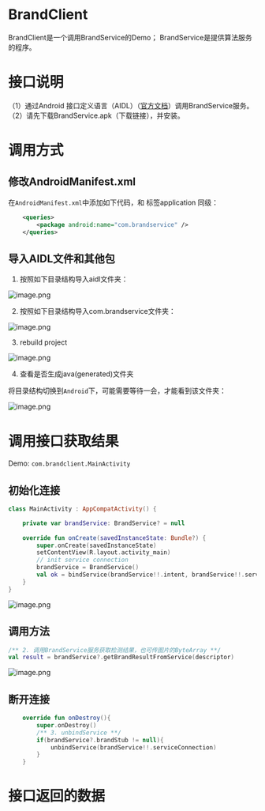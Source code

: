 # BrandClient
BrandClient是一个调用BrandService的Demo；
BrandService是提供算法服务的程序。
# 接口说明
（1）通过Android 接口定义语言（AIDL）（[官方文档](https://developer.android.google.cn/guide/components/aidl.html?hl=zh-cn)）调用BrandService服务。
（2）请先下载BrandService.apk（下载链接），并安装。
# 调用方式
## 修改AndroidManifest.xml
在`AndroidManifest.xml`中添加如下代码，和 标签application 同级：
```xml
    <queries>
        <package android:name="com.brandservice" />
    </queries>
```
## 导入AIDL文件和其他包

1. 按照如下目录结构导入aidl文件夹：

![image.png](https://cdn.nlark.com/yuque/0/2023/png/23087530/1683624720809-3a898540-a6f1-45ae-97d7-31412913cffc.png#averageHue=%233e444b&clientId=u846ccdcc-872a-4&from=paste&height=176&id=ub6898374&originHeight=264&originWidth=427&originalType=binary&ratio=1&rotation=0&showTitle=false&size=11744&status=done&style=none&taskId=u3d060218-a2a6-4c0d-8b62-a70ef630b26&title=&width=284.6666666666667)

2. 按照如下目录结构导入com.brandservice文件夹：

![image.png](https://cdn.nlark.com/yuque/0/2023/png/23087530/1683625257339-3896594c-e3d4-4a06-8611-794eb1258f51.png#averageHue=%233d4348&clientId=u846ccdcc-872a-4&from=paste&height=315&id=u36a49ac5&originHeight=473&originWidth=423&originalType=binary&ratio=1&rotation=0&showTitle=false&size=24121&status=done&style=none&taskId=u671b1ed6-2335-4376-abc5-ecf72bb20bd&title=&width=282)

3. rebuild project 

![image.png](https://cdn.nlark.com/yuque/0/2023/png/23087530/1683624854276-06997fbf-9230-4b22-bddb-9e1cfd43253b.png#averageHue=%233d434a&clientId=u846ccdcc-872a-4&from=paste&height=272&id=ue25dc25a&originHeight=349&originWidth=371&originalType=binary&ratio=1&rotation=0&showTitle=false&size=22396&status=done&style=none&taskId=u91b35a7c-afaf-44bf-a2df-5fba51d0c40&title=&width=289.3333435058594)

4. 查看是否生成java(generated)文件夹

将目录结构切换到`Android`下，可能需要等待一会，才能看到该文件夹：

![image.png](https://cdn.nlark.com/yuque/0/2023/png/23087530/1683625385669-cba861c2-2d68-4ff9-8a62-338876038625.png#averageHue=%233b4044&clientId=u846ccdcc-872a-4&from=paste&height=308&id=u7f68bee4&originHeight=379&originWidth=360&originalType=binary&ratio=1&rotation=0&showTitle=false&size=20383&status=done&style=none&taskId=u943a306b-3617-464a-90f4-67541440bfb&title=&width=293)
# 调用接口获取结果
Demo: `com.brandclient.MainActivity`
## 初始化连接
```kotlin
class MainActivity : AppCompatActivity() {

    private var brandService: BrandService? = null
    
    override fun onCreate(savedInstanceState: Bundle?) {
        super.onCreate(savedInstanceState)
        setContentView(R.layout.activity_main)
        // init service connection
        brandService = BrandService()
        val ok = bindService(brandService!!.intent, brandService!!.serviceConnection, Context.BIND_AUTO_CREATE)
    }
}
```
![image.png](https://cdn.nlark.com/yuque/0/2023/png/23087530/1683625545679-15298e6e-6718-4b77-9890-8b1128f563b7.png#averageHue=%23302c2b&clientId=u846ccdcc-872a-4&from=paste&height=329&id=u06ccbb90&originHeight=493&originWidth=1669&originalType=binary&ratio=1&rotation=0&showTitle=false&size=79873&status=done&style=none&taskId=u4ae595db-7a6e-4aa0-9eea-466b7f4c8b8&title=&width=1112.6666666666667)
## 调用方法
```kotlin
/** 2. 调用BrandService服务获取检测结果，也可传图片的ByteArray **/
val result = brandService?.getBrandResultFromService(descriptor)
```
![image.png](https://cdn.nlark.com/yuque/0/2023/png/23087530/1683634776174-abf828eb-b211-4039-8b38-653550397508.png#averageHue=%232f2c2b&clientId=u846ccdcc-872a-4&from=paste&height=441&id=u74763553&originHeight=484&originWidth=1042&originalType=binary&ratio=1&rotation=0&showTitle=false&size=109187&status=done&style=none&taskId=u0569562c-9a9c-478b-b722-cd6c15a5664&title=&width=949.6666870117188)
## 断开连接
```kotlin
    override fun onDestroy(){
        super.onDestroy()
        /** 3. unbindService **/
        if(brandService?.brandStub != null){
            unbindService(brandService!!.serviceConnection)
        }
    }
```
# 接口返回的数据


